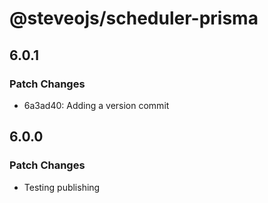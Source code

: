 # @steveojs/scheduler-prisma

## 6.0.1

### Patch Changes

- 6a3ad40: Adding a version commit

## 6.0.0

### Patch Changes

- Testing publishing
